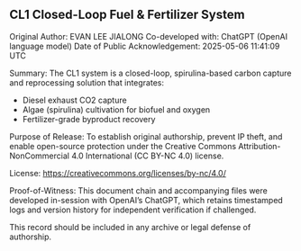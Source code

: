 
CL1 Closed-Loop Fuel & Fertilizer System
----------------------------------------

Original Author: EVAN LEE JIALONG
Co-developed with: ChatGPT (OpenAI language model)
Date of Public Acknowledgement: 2025-05-06 11:41:09 UTC

Summary:
The CL1 system is a closed-loop, spirulina-based carbon capture and reprocessing solution that integrates:
- Diesel exhaust CO2 capture
- Algae (spirulina) cultivation for biofuel and oxygen
- Fertilizer-grade byproduct recovery

Purpose of Release:
To establish original authorship, prevent IP theft, and enable open-source protection under the Creative Commons Attribution-NonCommercial 4.0 International (CC BY-NC 4.0) license.

License: https://creativecommons.org/licenses/by-nc/4.0/

Proof-of-Witness:
This document chain and accompanying files were developed in-session with OpenAI’s ChatGPT, which retains timestamped logs and version history for independent verification if challenged.

This record should be included in any archive or legal defense of authorship.
